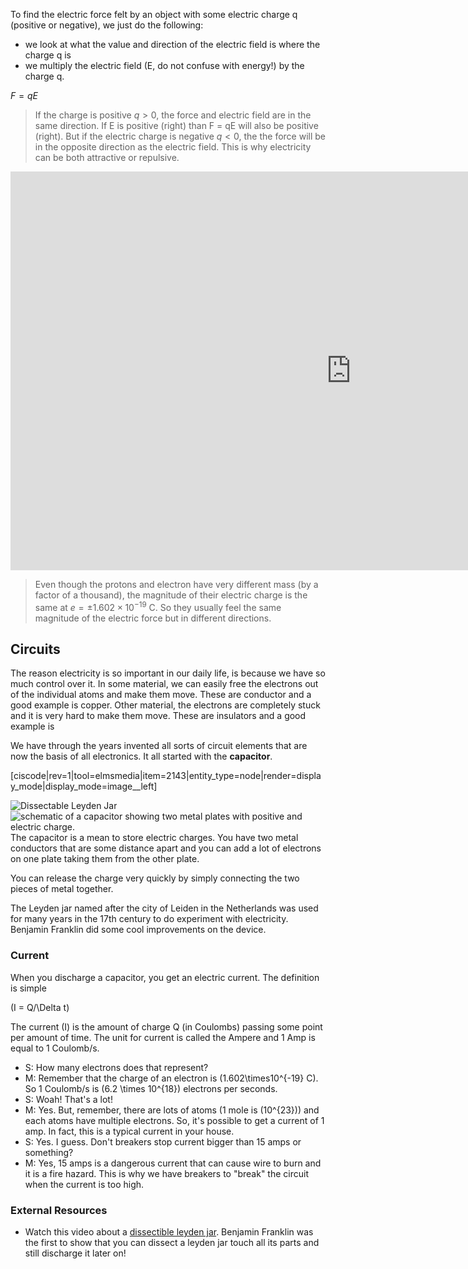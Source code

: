 To find the electric force felt by an object with some electric charge q (positive or negative), we just do the following:

* we look at what the value and direction of the electric field is where the charge q is 
* we multiply the electric field (E, do not confuse with energy!) by the charge q. 

$F = q E$

> If the charge is positive $q>0$, the force and electric field are in the same direction. If E is positive (right) than F = qE will also be positive (right). But if the electric charge is negative $q<0$, the the force will be in the opposite direction as the electric field. This is why electricity can be both attractive or repulsive. 

<iframe src="https://h5p.org/h5p/embed/84196" width="1090" height="638" frameborder="0" allowfullscreen="allowfullscreen"></iframe><script src="https://h5p.org/sites/all/modules/h5p/library/js/h5p-resizer.js" charset="UTF-8"></script>
  
> Even though the protons and electron have very different mass (by a factor of a thousand), the magnitude of their electric charge is the same at $e = \pm 1.602\times10^{-19}$ C. So they usually feel the same magnitude of the electric force but in different directions. 

## Circuits

The reason electricity is so important in our daily life, is because we have so much control over it. In some material, we can easily free the electrons out of the individual atoms and make them move. These are conductor and a good example is copper. Other material, the electrons are completely stuck and it is very hard to make them move. These are insulators and a good example is 


We have through the years invented all sorts of circuit elements that are now the basis of all electronics. It all started with the **capacitor**.

[ciscode|rev=1|tool=elmsmedia|item=2143|entity_type=node|render=display_mode|display_mode=image__left]

![Dissectable Leyden Jar](https://online.science.psu.edu/sites/default/files/phys010/W5electron/Dissectible_Leyden_jar.png)![schematic of a capacitor showing two metal plates with positive and electric charge. ](https://online.science.psu.edu/sites/default/files/phys010/W5electron/capacitor.png)The capacitor is a mean to store electric charges. You have two metal conductors that are some distance apart and you can add a lot of electrons on one plate taking them from the other plate.

You can release the charge very quickly by simply connecting the two pieces of metal together.

The Leyden jar named after the city of Leiden in the Netherlands was used for many years in the 17th century to do experiment with electricity. Benjamin Franklin did some cool improvements on the device.

### Current

When you discharge a capacitor, you get an electric current. The definition is simple

\(I = Q/\Delta t\)

The current \(I\) is the amount of charge Q (in Coulombs) passing some point per amount of time. The unit for current is called the Ampere and 1 Amp is equal to 1 Coulomb/s.

- S: How many electrons does that represent?
- M: Remember that the charge of an electron is \(1.602\times10^{-19} C\). So 1 Coulomb/s is \(6.2 \times 10^{18}\) electrons per seconds.
- S: Woah! That's a lot!
- M: Yes. But, remember, there are lots of atoms (1 mole is \(10^{23}\)) and each atoms have multiple electrons. So, it's possible to get a current of 1 amp. In fact, this is a typical current in your house.
- S: Yes. I guess. Don't breakers stop current bigger than 15 amps or something?
- M: Yes, 15 amps is a dangerous current that can cause wire to burn and it is a fire hazard. This is why we have breakers to "break" the circuit when the current is too high.

### External Resources

- Watch this video about a [dissectible leyden jar](http://youtu.be/9ckpQW9sdUg). Benjamin Franklin was the first to show that you can dissect a leyden jar touch all its parts and still discharge it later on!